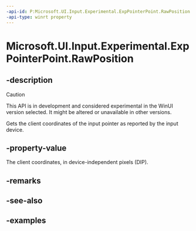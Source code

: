```yaml
---
-api-id: P:Microsoft.UI.Input.Experimental.ExpPointerPoint.RawPosition
-api-type: winrt property
---
```


# Microsoft.UI.Input.Experimental.ExpPointerPoint.RawPosition

<!--
public Windows.Foundation.Point RawPosition { get; }
-->

## -description

> [!CAUTION]
> This API is in development and considered experimental in the WinUI version selected. It might be altered or unavailable in other versions.

Gets the client coordinates of the input pointer as reported by the input device.

## -property-value

The client coordinates, in device-independent pixels (DIP).

## -remarks

## -see-also

## -examples
